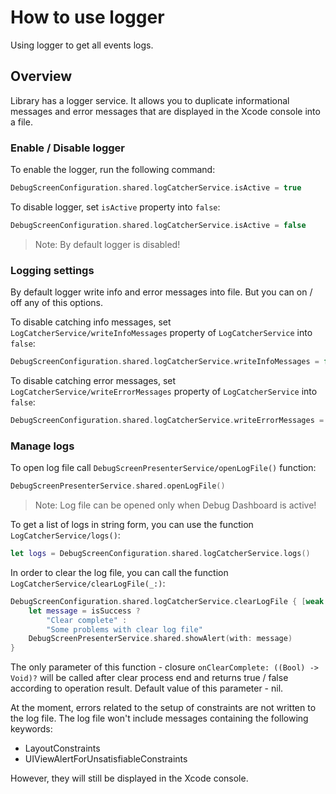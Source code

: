 # How to use logger

Using logger to get all events logs.

## Overview

Library has a logger service. It allows you to duplicate informational messages and error messages that are displayed in the Xcode console into a file.

### Enable / Disable logger

To enable the logger, run the following command:
```swift
DebugScreenConfiguration.shared.logCatcherService.isActive = true
```

To disable logger, set `isActive` property into `false`:
```swift
DebugScreenConfiguration.shared.logCatcherService.isActive = false
```

> Note: By default logger is disabled!

### Logging settings

By default logger write info and error messages into file. But you can on / off any of this options.

To disable catching info messages, set ``LogCatcherService/writeInfoMessages`` property of ``LogCatcherService`` into `false`:
```swift
DebugScreenConfiguration.shared.logCatcherService.writeInfoMessages = false
```

To disable catching error messages, set ``LogCatcherService/writeErrorMessages`` property of ``LogCatcherService`` into `false`:
```swift
DebugScreenConfiguration.shared.logCatcherService.writeErrorMessages = false
```

### Manage logs

To open log file call ``DebugScreenPresenterService/openLogFile()`` function:
```swift
DebugScreenPresenterService.shared.openLogFile()
```

> Note: Log file can be opened only when Debug Dashboard is active!

To get a list of logs in string form, you can use the function ``LogCatcherService/logs()``:
```swift
let logs = DebugScreenConfiguration.shared.logCatcherService.logs()
```

In order to clear the log file, you can call the function ``LogCatcherService/clearLogFile(_:)``:
```swift
DebugScreenConfiguration.shared.logCatcherService.clearLogFile { [weak self] isSuccess in
    let message = isSuccess ?
        "Clear complete" :
        "Some problems with clear log file"
    DebugScreenPresenterService.shared.showAlert(with: message)
}
```
The only parameter of this function - closure `onClearComplete: ((Bool) -> Void)?` will be called after clear process end and returns true / false according to operation result. Default value of this parameter - nil.

At the moment, errors related to the setup of constraints are not written to the log file. The log file won't include messages containing the following keywords:
- LayoutConstraints
- UIViewAlertForUnsatisfiableConstraints

However, they will still be displayed in the Xcode console.

